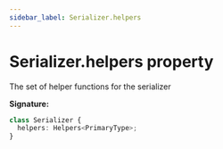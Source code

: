 ```yaml
---
sidebar_label: Serializer.helpers
---
```


# Serializer.helpers property

The set of helper functions for the serializer

**Signature:**

```typescript
class Serializer {
  helpers: Helpers<PrimaryType>;
}
```
